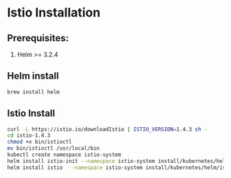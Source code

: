 # Istio Installation

## Prerequisites:
1. Helm >= 3.2.4

## Helm install 

```bash
brew install helm
```
## Istio Install 

```bash
curl -L https://istio.io/downloadIstio | ISTIO_VERSION=1.4.3 sh -
cd istio-1.4.3
chmod +x bin/istioctl
mv bin/istioctl /usr/local/bin
kubectl create namespace istio-system
helm install istio-init --namespace istio-system install/kubernetes/helm/istio-init
helm install istio  --namespace istio-system install/kubernetes/helm/istio
```